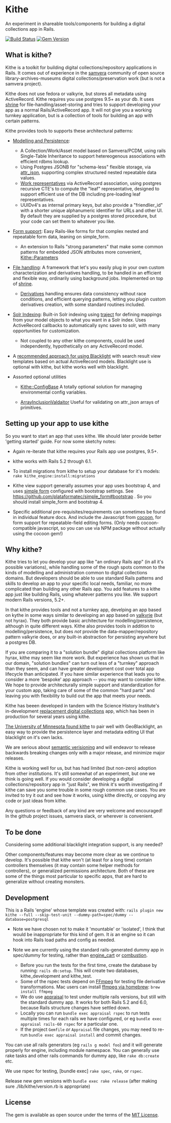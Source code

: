 # Kithe
An experiment in shareable tools/components for building a digital collections app in Rails.

[![Build Status](https://github.com/sciencehistory/kithe/workflows/CI/badge.svg?branch=master)](https://github.com/sciencehistory/kithe/actions?query=workflow%3ACI+branch%3Amaster) [![Gem Version](https://badge.fury.io/rb/kithe.svg)](https://badge.fury.io/rb/kithe)

## What is kithe?

Kithe is a toolkit for building digital collections/repository applications in Rails. It comes out of experience in the [samvera](https://samvera.org/) community of open source library-archives-museums digital collections/preservation work (but is not a samvera project).

Kithe does not use fedora or valkyrie, but stores all metadata using ActiveRecord.  Kithe requires you use postgres 9.5+ as your db. It uses [shrine](https://shrinerb.com) for file-handling/asset-storing and tries to support developing your app as a normal Rails/ActiveRecord app. It will not give you a working turnkey application, but is a collection of tools for building an app with certain patterns.

Kithe provides tools to supports these architectural patterns:

* [Modelling and Persistence](./guides/modelling.md):
  * A Collection/Work/Asset model based on Samvera/PCDM, using rails Single-Table Inheritance to support hetereogenous associations with efficient rdbms lookup.
  * Using Postgres JSONB for "schema-less" flexible storage, via [attr_json](https://github.com/jrochkind/attr_json), supporting complex structured nested repeatable data values.
  * [Work representatives](./guides/work_representative.md) via ActiveRecord association, using postgres recursive CTE's to compute the "leaf" representative, designed to support efficient use of the DB including pre-loading leaf representatives.
  * UUIDv4's as internal primary keys, but also provide a "friendlier_id" with a shorter unique alphanumeric identifier for URLs and other UI. By default they are supplied by a postgres stored procedure, but your code can set them to whatever you like.

* [Form support](./guides/forms.md):  Easy Rails-like forms for that complex nested and repeatable form data, leaning on simple_form.
  * An extension to Rails "strong parameters" that make some common patterns for
    embedded JSON attributes more convenient, [Kithe::Parameters](./app/models/kithe/parameters.rb)

* [File handling](./guides/file_handling.md): A framework that let's you easily plug in your own custom characterization and derivatives handling, to be handled in an efficient and flexible way, ordinarily using background jobs. Implemented on top of [shrine](https://shrinerb.com).
  * [Derivatives](./guides/derivatives.md) handling ensures data consistency without race conditions, and efficient querying patterns, letting you plugin custom derivatives creation, with some standard routines included.

* [Solr Indexing](./guides/solr_indexing.md): Built-in Solr indexing using [traject](https://github.com/traject/traject) for defining mappings from your model objects to what you want in a Solr index. Uses ActiveRecord callbacks to automatically sync saves to solr, with many opportunities for customization.
  * Not coupled to any other kithe components, could be used independently, hypothetically on any ActiveRecord model.

* A [recommended approach for using Blacklight](./guides/blacklight_approach.md) with search result view templates based on actual ActiveRecord models. Blacklight use is optional with kithe, but kithe works well with blacklight.

* Assorted optional utilities
  * [Kithe::ConfigBase](./app/models/kithe/config_base.rb) A totally optional solution for managing environmental config variables.

  * [ArrayInclusionValdaitor](./app/validators/array_inclusion_validator.rb) Useful for validating on attr_json arrays of primitives.

## Setting up your app to use kithe

So you want to start an app that uses kithe. We should later provide better 'getting started' guide. For now some sketchy notes:

* Again re-iterate that kithe requires your Rails app use postgres, 9.5+.

* kithe works with Rails 5.2 through 6.1.

* To install migrations from kithe to setup your database for it's models: `rake kithe_engine:install:migrations`

* Kithe view support generally assumes your app uses bootstrap 4, and uses [simple form](https://github.com/plataformatec/simple_form) configured with bootstrap settings. See https://github.com/plataformatec/simple_form#bootstrap . So you should install simple_form and bootstrap 4.

* Specific additional pre-requisites/requirements can sometimes be found in individual feature docs. And include the Javascript from [cocoon](https://github.com/nathanvda/cocoon), for form support for repeatable-field editing forms. (Only needs cocoon-compatible javascript, so you can use via NPM package without actually using the cocoon gem!)


## Why kithe?

Kithe tries to let you develop your app like "an ordinary Rails app" (in all it's possible variations), while handling some of the rough spots common to the kinds of modelling and administration common to digital collections domains.  But developers should be able to use standard Rails patterns and skills to develop an app to your specific local needs, familiar, no more complicated than building any other Rails app. You add features to a kithe app just like building Rails, using whatever patterns you like. We support modern Rails versions, 5.2+.

In that kithe provides tools and not a turnkey app, develping an app based on kythe in some ways similar to developing an app based on [valkyrie](https://github.com/samvera-labs/valkyrie) (but not hyrax). They both provide basic architecture for modelling/persistence, although in quite different ways. Kithe also provides tools in addition to modelling/persistence, but does _not_ provide the data-mapper/repository pattern valkyrie does, or any built-in abstraction for persisting anywhere but a postgres DB.

If you are comparing it to a "solution bundle" digital collections platform like hyrax, kithe may seem like more work. But experience has shown us that in our domain, "solution bundles" can turn out less of a "turnkey" approach than they seem, and can have greater development cost over total app lifecycle than anticipated. If you have similar experience that leads you to consider a more 'bespoke' app approach -- you may want to consider kithe. We hope to provide architecturally simple support and standardization for your custom app, taking care of some of the common "hard parts" and leaving you with flexibility to build out the app that meets your needs.

Kithe has beeen developed in tandem with the Science History Institute's in-development [replacement digital collections](https://github.com/sciencehistory/scihist_digicoll) app, which has been in production for several years using kithe.

[The University of Minnesota found kithe](https://docs.google.com/presentation/d/1Z4AoIDOaxbY4pt3mDhNt6MfUs6VIMjysKKmaYQpjuk8/edit?usp=sharing) to pair well with GeoBlacklight, an easy way to provide the persistence layer and metadata editing UI that blacklight on it's own lacks.

We are serious about [semantic verisioning](https://semver.org/) and will endeavor to release backwards breaking changes only with a major release, and minimize major releases.

Kithe is working well for us, but has had limited (but non-zero) adoption from other institutions. It's still somewhat of an experiment, but one we think is going well. If you would consider developing a digital collections/repository app in "just Rails", we think it's worth investigating if kithe can save you some trouble in some rough common use cases. You are invited to try it out and see how it works, using kithe directly, or copying any code or just ideas from kithe.

Any questions or feedback of any kind are very welcome and encouraged!  In the github project issues, samvera slack, or wherever is convenient.

## To be done

Considering some additional blacklight integration support, is any needed?

Other components/features may become more clear as we continue to develop. It's possible that kithe won't (at least for a long time) contain controllers themselves (it may contain some helper methods for controllers), or generalized permissions architecture. Both of these are some of the things most particular to specific apps, that are hard to generalize without creating monsters.


## Development

This is a Rails 'engine' whose template was created with: `rails plugin new kithe --full --skip-test-unit --dummy-path=spec/dummy --database=postgresql`

* Note we have chosen not to make it 'mountable' or 'isolated', I think that would be inappropriate for this kind of gem. It _is_ an engine so it can hook into Rails load paths and config as needed.

* Note we are currently using the standard rails-generated dummy app in spec/dummy for testing, rather than [engine_cart](https://github.com/cbeer/engine_cart) or [combustion](https://github.com/pat/combustion).
  * Before you run the tests for the first time, create the database by running: `rails db:setup`. This will create two databases, kithe_development and kithe_test.
  * Some of the rspec tests depend on [FFmpeg](https://ffmpeg.org/) for testing file derivative transformations. Mac users can install [ffmpeg via homebrew](https://formulae.brew.sh/formula/ffmpeg): `brew install ffmpeg`
  * We do use [appraisal](https://github.com/thoughtbot/appraisal) to test under multiple rails versions, but still with the standard dummy app. It works for both Rails 5.2 and 6.0, because Rails structure changes have settled down.
  * Locally you can run `bundle exec appraisal rspec` to run tests multiple times for each rails we have configured, or eg `bundle exec appraisal rails-60 rspec` for a particular one.
  * If the project `Gemfile` _or_ `Appraisal` file changes, you may need to re-run `bundle exec appraisal install` and commit changes.

You can use all rails generators (eg `rails g model foo`) and it will generate properly for engine,
including module namespace. You can generally use rake tasks and other rails commands for dummy app, like `rake db:create` etc.

We use rspec for testing, [bundle exec] `rake spec`, `rake`, or `rspec`.

Release new gem versions with `bundle exec rake release` (after making sure ./lib/kithe/version.rb is appropriate)


## License
The gem is available as open source under the terms of the [MIT License](https://opensource.org/licenses/MIT).
